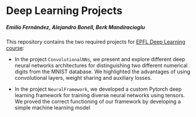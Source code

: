 # Deep Learning Projects
##### Emilio Fernández, Alejandro Bonell, Berk Mandiracioglu

This repository contains the two required projects for [EPFL Deep Learning course](https://fleuret.org/ee559/index.html):

+ In the project `ConvolutionalNNs`, we present and explore different deep neural networks architectures for distinguishing two different numerical digits from the MNIST database. We highlighted the advantages of using convolutional layers, weight sharing and auxiliary losses. 

+ In the project `NeuralFramework`, we developed a custom Pytorch deep learning framework for training diverse neural networks using tensors. We proved the correct functioning of our framework by developing a simple machine learning model 

